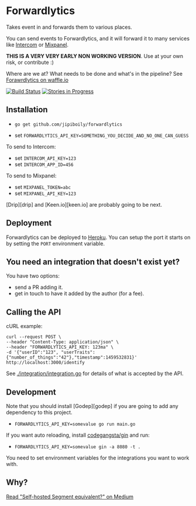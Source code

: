 # Forwardlytics

Takes event in and forwards them to various places.

You can send events to Forwardlytics, and it will forward it to many services like [Intercom][intercom] or [Mixpanel][mixpanel].

**THIS IS A VERY VERY EARLY NON WORKING VERSION**. Use at your own risk, or contribute :)

Where are we at? What needs to be done and what's in the pipeline? See [Forawrdlytics on waffle.io][forwardlytics-on-waffle]

[![Build Status](https://travis-ci.org/jipiboily/forwardlytics.svg?branch=master)](https://travis-ci.org/jipiboily/forwardlytics)
[![Stories in Progress](https://badge.waffle.io/jipiboily/forwardlytics.svg?label=waffle%3Ain%20progress&title=In%20Progress)](http://waffle.io/jipiboily/forwardlytics)

## Installation

- `go get github.com/jipiboily/forwardlytics`

- set `FORWARDLYTICS_API_KEY=SOMETHING_YOU_DECIDE_AND_NO_ONE_CAN_GUESS`

To send to Intercom:
- set `INTERCOM_API_KEY=123`
- set `INTERCOM_APP_ID=456`

To send to Mixpanel:
- set `MIXPANEL_TOKEN=abc`
- set `MIXPANEL_API_KEY=123`

[Drip][drip] and [Keen.io][keen.io] are probably going to be next.

## Deployment

Forwardlytics can be deployed to [Heroku][heroku]. You can setup the port it starts on by setting the `PORT` environment variable.

## You need an integration that doesn't exist yet?

You have two options:

- send a PR adding it.
- get in touch to have it added by the author (for a fee).

## Calling the API

cURL example:

```
curl --request POST \
--header "Content-Type: application/json" \
--header "FORWARDLYTICS_API_KEY: 123ma" \
-d '{"userID":"123", "userTraits":{"number_of_things":"42"},"timestamp":1459532831}' http://localhost:3000/identify
```

See [./integration/integration.go][integration.go] for details of what is accepted by the API.

## Development

Note that you should install [Godep][godep] if you are going to add any dependency to this project.

- `FORWARDLYTICS_API_KEY=somevalue go run main.go`

If you want auto reloading, install [codegangsta/gin][codegangsta/gin] and run:

- `FORWARDLYTICS_API_KEY=somevalue gin -a 8080 -t .`

You need to set environment variables for the integrations you want to work with.

## Why?

[Read "Self-hosted Segment equivalent?" on Medium][self-hosted-segment-equivalent]

[intercom]: https://www.intercom.io/
[mixpanel]: https://mixpanel.com/
[heroku]: https://www.heroku.com/
[forwardlytics-on-waffle]: https://waffle.io/jipiboily/forwardlytics
[integration.go]: https://github.com/jipiboily/forwardlytics/blob/master/integrations/integration.go
[codegangsta/gin]: https://github.com/codegangsta/gin
[https://github.com/tools/godep]: https://github.com/tools/godep
[self-hosted-segment-equivalent]: https://medium.com/@jipiboily/self-hosted-segment-equivalent-c81815e963df
